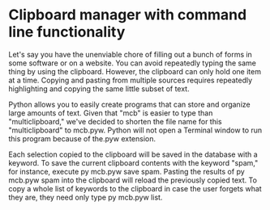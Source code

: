 # Clipboard manager with command line functionality

Let's say you have the unenviable chore of filling out a bunch of forms in some software or on a website. You can avoid repeatedly typing the same thing by using the clipboard. However, the clipboard can only hold one item at a time. Copying and pasting from multiple sources requires repeatedly highlighting and copying the same little subset of text.

Python allows you to easily create programs that can store and organize large amounts of text. Given that "mcb" is easier to type than "multiclipboard," we've decided to shorten the file name for this "multiclipboard" to mcb.pyw. Python will not open a Terminal window to run this program because of the.pyw extension.  

Each selection copied to the clipboard will be saved in the database with a keyword. To save the current clipboard contents with the keyword "spam," for instance, execute py mcb.pyw save spam. Pasting the results of py mcb.pyw spam into the clipboard will reload the previously copied text. To copy a whole list of keywords to the clipboard in case the user forgets what they are, they need only type py mcb.pyw list.

